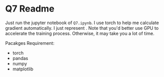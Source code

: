 # Q7 Readme

Just run the jupyter notebook of `Q7.ipynb`. I use torch to help me calculate gradient automatically. I just represent . Note that you'd better use GPU to accelerate the training process. Otherwise, it may take you a lot of time.

Pacakges Requirement:

* torch
* pandas
* numpy
* matplotlib